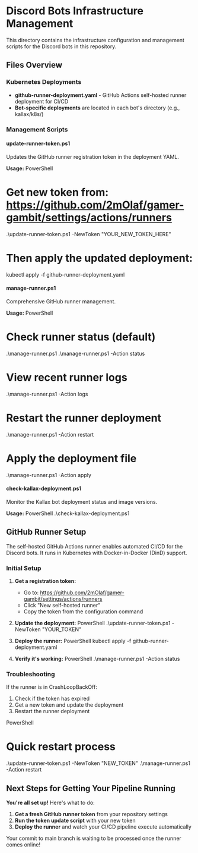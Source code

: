 # Discord Bots Infrastructure Management

This directory contains the infrastructure configuration and management scripts for the Discord bots in this repository.

## Files Overview

### Kubernetes Deployments
- **github-runner-deployment.yaml** - GitHub Actions self-hosted runner deployment for CI/CD
- **Bot-specific deployments** are located in each bot's directory (e.g., kallax/k8s/)

### Management Scripts

#### update-runner-token.ps1
Updates the GitHub runner registration token in the deployment YAML.

**Usage:**
PowerShell
# Get new token from: https://github.com/2mOlaf/gamer-gambit/settings/actions/runners
.\update-runner-token.ps1 -NewToken "YOUR_NEW_TOKEN_HERE"

# Then apply the updated deployment:
kubectl apply -f github-runner-deployment.yaml


#### manage-runner.ps1
Comprehensive GitHub runner management.

**Usage:**
PowerShell
# Check runner status (default)
.\manage-runner.ps1
.\manage-runner.ps1 -Action status

# View recent runner logs
.\manage-runner.ps1 -Action logs

# Restart the runner deployment
.\manage-runner.ps1 -Action restart

# Apply the deployment file
.\manage-runner.ps1 -Action apply


#### check-kallax-deployment.ps1
Monitor the Kallax bot deployment status and image versions.

**Usage:**
PowerShell
.\check-kallax-deployment.ps1


## GitHub Runner Setup

The self-hosted GitHub Actions runner enables automated CI/CD for the Discord bots. It runs in Kubernetes with Docker-in-Docker (DinD) support.

### Initial Setup

1. **Get a registration token:**
   - Go to: https://github.com/2mOlaf/gamer-gambit/settings/actions/runners
   - Click "New self-hosted runner"
   - Copy the token from the configuration command

2. **Update the deployment:**
   PowerShell
   .\update-runner-token.ps1 -NewToken "YOUR_TOKEN"
   

3. **Deploy the runner:**
   PowerShell
   kubectl apply -f github-runner-deployment.yaml
   

4. **Verify it's working:**
   PowerShell
   .\manage-runner.ps1 -Action status
   

### Troubleshooting

If the runner is in CrashLoopBackOff:
1. Check if the token has expired
2. Get a new token and update the deployment
3. Restart the runner deployment

PowerShell
# Quick restart process
.\update-runner-token.ps1 -NewToken "NEW_TOKEN"
.\manage-runner.ps1 -Action restart


## Next Steps for Getting Your Pipeline Running

**You're all set up!** Here's what to do:

1. **Get a fresh GitHub runner token** from your repository settings
2. **Run the token update script** with your new token
3. **Deploy the runner** and watch your CI/CD pipeline execute automatically

Your commit to main branch is waiting to be processed once the runner comes online!
